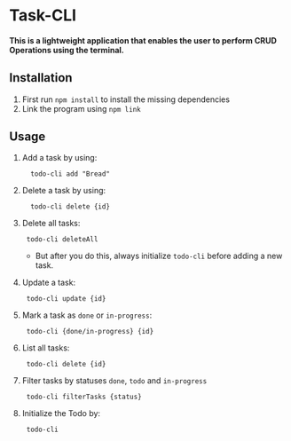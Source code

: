# Task-CLI

#### This is a lightweight application that enables the user to perform CRUD Operations using the terminal.

## Installation

1. First run `npm install` to install the missing dependencies
2. Link the program using `npm link`

## Usage

1. Add a task by using: 
   ```
     todo-cli add "Bread"
   ```
2. Delete a task by using: 
    ```
      todo-cli delete {id}
    ```
3. Delete all tasks:
     ```
      todo-cli deleteAll
    ```
   - But after you do this, always initialize `todo-cli` before adding a new task.


4. Update a task:
     ```
      todo-cli update {id}
    ```

5. Mark a task as `done` or `in-progress`:
     ```
      todo-cli {done/in-progress} {id}
    ```
6. List all tasks:
     ```
      todo-cli delete {id}
    ```
   
7.  Filter tasks by statuses `done`, `todo` and `in-progress`
     ```
      todo-cli filterTasks {status}
    ```
8. Initialize the Todo by:
     ```
      todo-cli
    ```
    
